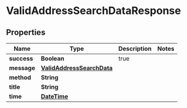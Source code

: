 
# ValidAddressSearchDataResponse

## Properties
Name | Type | Description | Notes
------------ | ------------- | ------------- | -------------
**success** | **Boolean** | true | 
**message** | [**ValidAddressSearchData**](ValidAddressSearchData.md) |  | 
**method** | **String** |  | 
**title** | **String** |  | 
**time** | [**DateTime**](DateTime.md) |  | 



